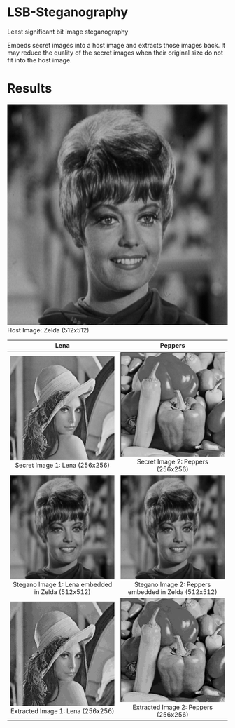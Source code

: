 # LSB-Steganography
Least significant bit image steganography

Embeds secret images into a host image and extracts those images back. It may reduce the quality of the secret images when their original size do not fit into the host image.

# Results
![Host Image: Zelda (512x512)](/examples/host_zelda512.png "Host Image: Zelda (512x512)")
<br>
Host Image: Zelda (512x512)

|              Lena                                                                           |                      Peppers                                                                       |
|:-------------------------------------------------------------------------------------------:|:--------------------------------------------------------------------------------------------------:|
|![](/examples/secret_lena256.png) <br> Secret Image 1: Lena (256x256)                        |  ![](/examples/secret_peppers256.png) <br> Secret Image 2: Peppers (256x256)                       |
|![](/examples/steg_zelda_lena512.png) <br> Stegano Image 1: Lena embedded in Zelda (512x512) | ![](/examples/steg_zelda_peppers512.png) <br> Stegano Image 2: Peppers embedded in Zelda (512x512) |
|![](/examples/extract_lena256.png) <br> Extracted Image 1: Lena (256x256)                    | ![](/examples/extract_peppers256.png) <br> Extracted Image 2: Peppers (256x256)                    |
